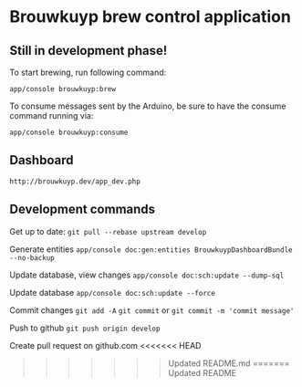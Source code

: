 Brouwkuyp brew control application
==================================

## Still in development phase!

To start brewing, run following command:

`app/console brouwkuyp:brew`

To consume messages sent by the Arduino, be sure to have the consume command running via:

`app/console brouwkuyp:consume`

## Dashboard

`http://brouwkuyp.dev/app_dev.php`

## Development commands

Get up to date:
`git pull --rebase upstream develop`

Generate entities
`app/console doc:gen:entities BrouwkuypDashboardBundle --no-backup`

Update database, view changes
`app/console doc:sch:update --dump-sql`

Update database
`app/console doc:sch:update --force`

Commit changes
`git add -A`
`git commit` or `git commit -m 'commit message'`

Push to github
`git push origin develop`

Create pull request on github.com
<<<<<<< HEAD

>>>>>>> Updated README.md
=======
>>>>>>> Updated README
